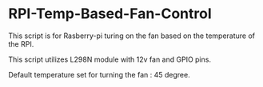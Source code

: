 # RPI-Temp-Based-Fan-Control


This script is for Rasberry-pi turing on the fan based on the temperature of the RPI. 

This script utilizes L298N module with 12v fan and GPIO pins.

Default temperature set for turning the fan : 45 degree.



